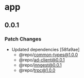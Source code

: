 # app

## 0.0.1

### Patch Changes

- Updated dependencies [58fa9ae]
  - @repo/common-types@1.0.0
  - @repo/ad-client@0.0.1
  - @repo/inngest@0.0.1
  - @repo/trpc@1.0.0

